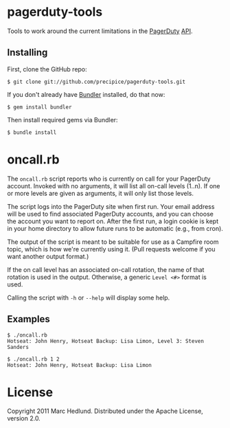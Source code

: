 # pagerduty-tools #

Tools to work around the current limitations in the
[PagerDuty](http://www.pagerduty.com)
[API](http://www.pagerduty.com/docs/api/api-documentation).

## Installing ##

First, clone the GitHub repo:

    $ git clone git://github.com/precipice/pagerduty-tools.git

If you don't already have [Bundler](http://gembundler.com/) installed, do that
now:

    $ gem install bundler

Then install required gems via Bundler:

    $ bundle install

# oncall.rb #

The `oncall.rb` script reports who is currently on call for your PagerDuty
account. Invoked with no arguments, it will list all on-call levels (1..n). If
one or more levels are given as arguments, it will only list those levels.

The script logs into the PagerDuty site when first run. Your email address
will be used to find associated PagerDuty accounts, and you can choose the
account you want to report on. After the first run, a login cookie is kept in
your home directory to allow future runs to be automatic (e.g., from cron).

The output of the script is meant to be suitable for use as a Campfire room
topic, which is how we're currently using it. (Pull requests welcome if you
want another output format.)

If the on call level has an associated on-call rotation, the name of that
rotation is used in the output. Otherwise, a generic `Level <#>` format is
used.

Calling the script with `-h` or `--help` will display some help.

## Examples ##

    $ ./oncall.rb
    Hotseat: John Henry, Hotseat Backup: Lisa Limon, Level 3: Steven Sanders

    $ ./oncall.rb 1 2
    Hotseat: John Henry, Hotseat Backup: Lisa Limon

# License #

Copyright 2011 Marc Hedlund. Distributed under the Apache License, version 2.0.

